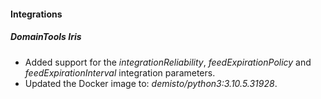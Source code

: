 
#### Integrations
##### DomainTools Iris
- Added support for the *integrationReliability*, *feedExpirationPolicy* and *feedExpirationInterval* integration parameters.
- Updated the Docker image to: *demisto/python3:3.10.5.31928*.
